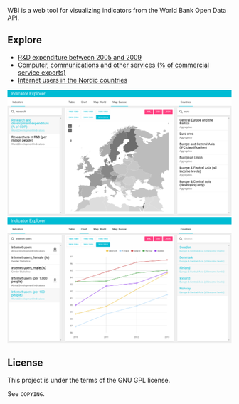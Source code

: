 WBI is a web tool for visualizing indicators from the World Bank Open Data API.

## Explore

* [R&D expenditure between 2005 and 2009](http://wbi.endeo.org/#2005:2009/map:world/GB.XPD.RSDV.GD.ZS)
* [Computer, communications and other services (% of commercial service exports)](http://wbi.endeo.org/#2010:2014/map:world/TX.VAL.OTHR.ZS.WT)
* [Internet users in the Nordic countries](http://wbi.endeo.org/#2010:2014/chart/IT.NET.USER.P2/DK,SE,NO,IS,FI)

![Screenshot](/public/screenshot/1.png)
![Screenshot](/public/screenshot/2.png)

## License

This project is under the terms of the GNU GPL license.

See `COPYING`.
